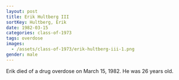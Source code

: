```yaml
---
layout: post
title: Erik Hultberg III
sortKey: Hultberg, Erik
date: 1982-03-15
categories: class-of-1973
tags: overdose
images:
  - /assets/class-of-1973/erik-hultberg-iii-1.png
gender: male
---
```

Erik died of a drug overdose on March 15, 1982.  He was 26 years old.
